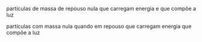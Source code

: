 partículas de massa de repouso nula que carregam energia e que compõe a luz

partículas com massa nula quando em repouso que carregam energia que compõe a luz